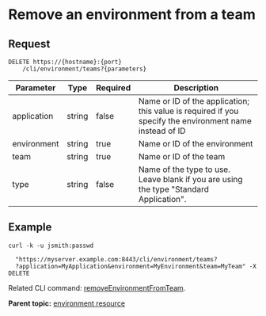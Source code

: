 # Remove an environment from a team

## Request

```
DELETE https://{hostname}:{port}
    /cli/environment/teams?{parameters}

```

|Parameter|Type|Required|Description|
|---------|----|--------|-----------|
|application|string|false|Name or ID of the application; this value is required if you specify the environment name instead of ID|
|environment|string|true|Name or ID of the environment|
|team|string|true|Name or ID of the team|
|type|string|false|Name of the type to use. Leave blank if you are using the type "Standard Application".|

## Example

```
curl -k -u jsmith:passwd 
   
  "https://myserver.example.com:8443/cli/environment/teams?
  ?application=MyApplication&environment=MyEnvironment&team=MyTeam" -X DELETE
```

Related CLI command: [removeEnvironmentFromTeam](udclient_removeenvironmentfromteam.md).

**Parent topic:** [environment resource](../../com.ibm.udeploy.api.doc/topics/rest_cli_environment.md)

